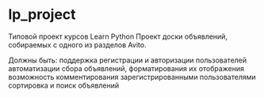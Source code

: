 # lp_project
Типовой проект курсов Learn Python
Проект доски объявлений, собираемых с одного из разделов Avito.

Должны быть:
поддержка регистрации и авторизации пользователей
автоматизации сбора объявлений, форматирования их отображения
возможность комментирования зарегистрированными пользователями
сортировка и поиск объявлений
